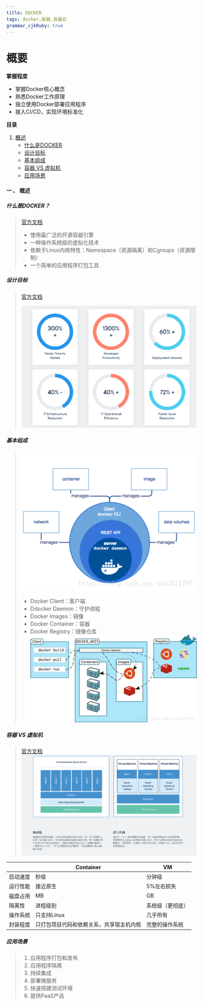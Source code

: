```yaml
---
title: DOCKER 
tags: docker,容器,容器云
grammar_cjkRuby: true
---
```


# 概要

**掌握程度**

 - 掌握Docker核心概念
-  熟悉Docker工作原理
-  独立使用Docker部署应用程序
-  接入CI/CD，实现环境标准化


**目录**

 1. [概述](#summary)
	 - [什么是DOCKER](#what_docekr)
 	 - [设计目标](#design_goal)
	 - [基本组成](#basic_composition)
	 - [容器 VS 虚拟机](#docker_vs_virtual)
	 - [应用场景](#application_scenario)
	
	
	
#### <span id="summary">一 、 概述</span>

##### <span id="what_docekr">什么是DOCKER？</span>


> [官方文档](https://www.docker.com/resources/what-container) 
>
>  - 使用最广泛的开源容器引擎
>  - 一种操作系统级的虚拟化技术
>  - 依赖于Linux内核特性：Namespace（资源隔离）和Cgroups（资源限制）
>   - 一个简单的应用程序打包工具

 ##### <span id="design_goal">设计目标</span>

> [官方文档](https://www.docker.com/resources/what-container) 
>
>  ![enter description here](./images/设计目标.png)

 ##### <span id="basic_composition">基本组成</span>

>  ![enter description here](./images/docker基本组成.png)
>  - Docker Client：客户端
> - Ddocker Daemon：守护进程
> - Docker Images：镜像
> - Docker Container：容器
> - Docker Registry：镜像仓库
> ![enter description here](./images/docker_CS.jpg)

 ##### <span id="docker_vs_virtual">容器 VS 虚拟机</span>

> [官方文档](https://www.docker.com/resources/what-container) 
> ![enter description here](./images/容器VS虚拟机.png)

|     |  Container    |   VM   |
| --- | --- | --- |
|   启动速度  | 秒级    |  分钟级    |
|    运行性能  | 接近原生    |  5%左右损失   |
|   磁盘占用  |  MB   |   GB	  |
|  隔离性   |  进程级别   |  系统级（更彻底）   |
|  操作系统   |  只支持Linux   | 几乎所有    |
|  封装程度   |  只打包项目代码和依赖关系，共享宿主机内核   | 完整的操作系统    |

 ##### <span id="application_scenario">应用场景</span>

 
 > 1. 应用程序打包和发布
 > 2. 应用程序隔离
 > 3. 持续集成
 > 4. 部署微服务
 > 5. 快速搭建测试环境
 > 6. 提供PaaS产品

